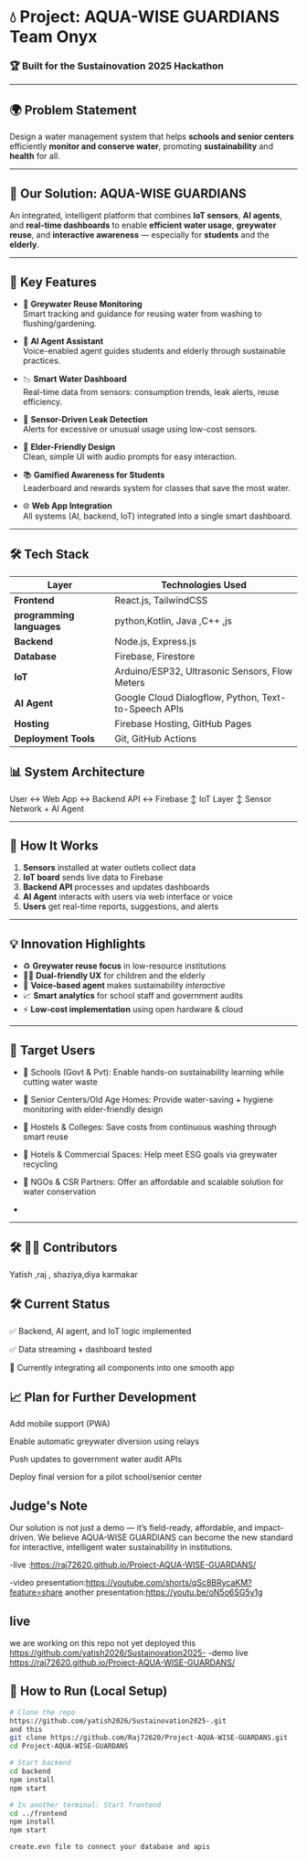 # 💧 Project: AQUA-WISE GUARDIANS Team Onyx

### 🏆 Built for the Sustainovation 2025 Hackathon

---

## 🌍 Problem Statement

Design a water management system that helps **schools and senior centers** efficiently **monitor and conserve water**, promoting **sustainability** and **health** for all.

---

## 🚀 Our Solution: AQUA-WISE GUARDIANS

An integrated, intelligent platform that combines **IoT sensors**, **AI agents**, and **real-time dashboards** to enable **efficient water usage**, **greywater reuse**, and **interactive awareness** — especially for **students** and the **elderly**.

---

## 🎯 Key Features

- 🔁 **Greywater Reuse Monitoring**  
  Smart tracking and guidance for reusing water from washing to flushing/gardening.

- 🧠 **AI Agent Assistant**  
  Voice-enabled agent guides students and elderly through sustainable practices.

- 📉 **Smart Water Dashboard**  
  Real-time data from sensors: consumption trends, leak alerts, reuse efficiency.

- 🧪 **Sensor-Driven Leak Detection**  
  Alerts for excessive or unusual usage using low-cost sensors.

- 🧓 **Elder-Friendly Design**  
  Clean, simple UI with audio prompts for easy interaction.

- 📚 **Gamified Awareness for Students**  
  Leaderboard and rewards system for classes that save the most water.

- 🌐 **Web App Integration**  
  All systems (AI, backend, IoT) integrated into a single smart dashboard.

---

## 🛠️ Tech Stack

| Layer        | Technologies Used |
|--------------|-------------------|
| **Frontend** | React.js, TailwindCSS |
| **programming languages** | python,Kotlin, Java ,C++ ,js|
| **Backend**  | Node.js, Express.js |
| **Database** | Firebase, Firestore |
| **IoT**      | Arduino/ESP32, Ultrasonic Sensors, Flow Meters |
| **AI Agent** | Google Cloud Dialogflow, Python, Text-to-Speech APIs |
| **Hosting**  | Firebase Hosting, GitHub Pages |
| **Deployment Tools** | Git, GitHub Actions |
## 📊 System Architecture
User ↔ Web App ↔ Backend API ↔ Firebase
↕
IoT Layer
↕
Sensor Network + AI Agent


---

## 🧪 How It Works

1. **Sensors** installed at water outlets collect data
2. **IoT board** sends live data to Firebase
3. **Backend API** processes and updates dashboards
4. **AI Agent** interacts with users via web interface or voice
5. **Users** get real-time reports, suggestions, and alerts

---

## 💡 Innovation Highlights

- ♻️ **Greywater reuse focus** in low-resource institutions
- 🧓👦 **Dual-friendly UX** for children and the elderly
- 🧠 **Voice-based agent** makes sustainability *interactive*
- 📈 **Smart analytics** for school staff and government audits
- ⚡ **Low-cost implementation** using open hardware & cloud

---

## 🎯 Target Users

- 🏫 Schools (Govt & Pvt): Enable hands-on sustainability learning while cutting water waste
- 🧓 Senior Centers/Old Age Homes: Provide water-saving + hygiene monitoring with elder-friendly design
- 🏨 Hostels & Colleges: Save costs from continuous washing through smart reuse
- 🏢 Hotels & Commercial Spaces: Help meet ESG goals via greywater recycling
- 🤝 NGOs & CSR Partners: Offer an affordable and scalable solution for water conservation

-


---
## 🛠️ 👨‍💻 Contributors
 Yatish	,raj , shaziya,diya karmakar

## 🛠 Current Status
✅ Backend, AI agent, and IoT logic implemented

✅ Data streaming + dashboard tested

🔄 Currently integrating all components into one smooth app
## 📈 Plan for Further Development
Add mobile support (PWA)

Enable automatic greywater diversion using relays

Push updates to government water audit APIs

Deploy final version for a pilot school/senior center

##  Judge's Note
Our solution is not just a demo — it’s field-ready, affordable, and impact-driven.
We believe AQUA-WISE GUARDIANS can become the new standard for interactive, intelligent water sustainability in institutions.  

-live :https://raj72620.github.io/Project-AQUA-WISE-GUARDANS/

-video presentation:https://youtube.com/shorts/qSc8BRycaKM?feature=share
another presentation:https://youtu.be/oN5o6SG5y1g 
  ##  live
  we are working on this repo not yet deployed this 
  https://github.com/yatish2026/Sustainovation2025-
 -demo live  https://raj72620.github.io/Project-AQUA-WISE-GUARDANS/
## 🧪 How to Run (Local Setup)

```bash
# Clone the repo
https://github.com/yatish2026/Sustainovation2025-.git
and this 
git clone https://github.com/Raj72620/Project-AQUA-WISE-GUARDANS.git
cd Project-AQUA-WISE-GUARDANS

# Start backend
cd backend
npm install
npm start

# In another terminal: Start frontend
cd ../frontend
npm install
npm start

create.evn file to connect your database and apis




